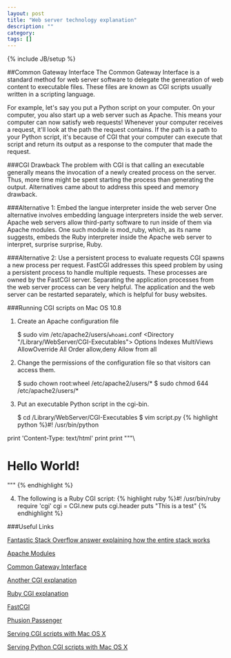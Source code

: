 ```yaml
---
layout: post
title: "Web server technology explanation"
description: ""
category: 
tags: []
---
```

{% include JB/setup %}

##Common Gateway Interface
The Common Gateway Interface is a standard method for web server software to delegate the generation of web content to executable files. These files are known as CGI scripts usually written in
a scripting language.

For example, let's say you put a Python script on your computer. On your computer, you also start up
a web server such as Apache. This means your computer can now satisfy web requests! Whenever your computer
receives a request, it'll look at the path the request contains. If the path is a path to your Python script, it's because of CGI that your computer can execute that script and return its output as
a response to the computer that made the request.

###CGI Drawback
The problem with CGI is that calling an executable generally means the invocation of a newly created process
on the server. Thus, more time might be spent starting the process than generating the output. Alternatives
came about to address this speed and memory drawback.

###Alternative 1: Embed the langue interpreter inside the web server
One alternative involves embedding language interpreters inside the web server. Apache web servers allow
third-party software to run inside of them via Apache modules. One such module is mod_ruby, which, as its name suggests, embeds the Ruby interpreter inside the Apache web server to interpret, surprise surprise, Ruby.

###Alternative 2: Use a persistent process to evaluate requests
CGI spawns a new process per request. FastCGI addresses this speed problem by using a persistent process to
handle multiple requests. These processes are owned by the FastCGI server. Separating the application processes
from the web server process can be very helpful. The application and the web server can be restarted
separately, which is helpful for busy websites.

###Running CGI scripts on Mac OS 10.8
1) Create an Apache configuration file

    $ sudo vim /etc/apache2/users/`whoami`.conf
    <Directory "/Library/WebServer/CGI-Executables">
        Options Indexes MultiViews
        AllowOverride All
        Order allow,deny
        Allow from all
    </Directory>

2) Change the permissions of the configuration file so that
visitors can access them.

    $ sudo chown root:wheel /etc/apache2/users/*
    $ sudo chmod 644 /etc/apache2/users/*

3) Put an executable Python script in the cgi-bin.

    $ cd /Library/WebServer/CGI-Executables
    $ vim script.py
{% highlight python %}#! /usr/bin/python

print 'Content-Type: text/html'
print
print """\
<html>
<body>
<h1>Hello World!</h1>
</body>
</html>
"""
{% endhighlight %}

4) The following is a Ruby CGI script:
{% highlight ruby %}#! /usr/bin/ruby                                                                                             
require 'cgi'
cgi = CGI.new
puts cgi.header
puts "<html><body>This is a test</body></html>"
{% endhighlight %}

###Useful Links

  [Fantastic Stack Overflow answer explaining how the entire stack works](http://stackoverflow.com/questions/4113299/ruby-on-rails-server-options)
  
  [Apache Modules](http://en.wikipedia.org/wiki/Apache_modules)

  [Common Gateway Interface](http://en.wikipedia.org/wiki/Common_Gateway_Interface)

  [Another CGI explanation](http://www.tutorialspoint.com/perl/perl_cgi.htm)

  [Ruby CGI explanation](http://www.tutorialspoint.com/ruby/ruby_web_applications.htm)
  
  [FastCGI](http://en.wikipedia.org/wiki/FastCGI)

  [Phusion Passenger](http://www.modrails.com/documentation/Users%20guide%20Standalone.html)

  [Serving CGI scripts with Mac OS X](http://reviews.cnet.com/8301-13727_7-57481978-263/how-to-enable-web-sharing-in-os-x-mountain-lion/)

  [Serving Python CGI scripts with Mac OS X](http://www.editrocket.com/articles/python_apache_mac.html)
